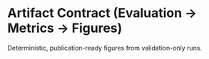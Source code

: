 # Artifact Contract (Evaluation → Metrics → Figures)
Deterministic, publication-ready figures from validation-only runs.
